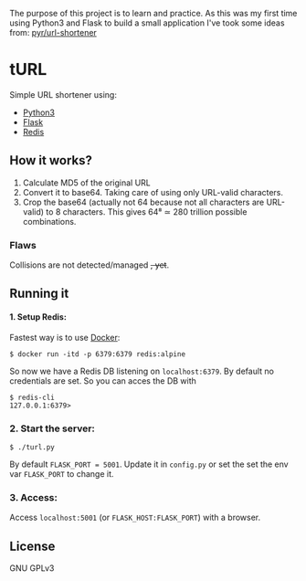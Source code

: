 The purpose of this project is to learn and practice.
As this was my first time using Python3 and Flask to build a small application I've took some ideas from: [pyr/url-shortener]

# tURL

Simple URL shortener using:
* [Python3] 
* [Flask]
* [Redis]

## How it works?
1. Calculate MD5 of the original URL
2. Convert it to base64. Taking care of using only URL-valid characters.
3. Crop the base64 (actually not 64 because not all characters are URL-valid) to 8 characters. This gives 64⁸  ≃ 280 trillion possible combinations.

### Flaws
Collisions are not detected/managed ~~, yet~~.

## Running it

#### 1. Setup Redis:
Fastest way is to use [Docker]:
```
$ docker run -itd -p 6379:6379 redis:alpine
```
So now we have a Redis DB listening on `localhost:6379`. 
By default no credentials are set. So you can acces the DB with 
```
$ redis-cli 
127.0.0.1:6379> 
```
### 2. Start the server:
```
$ ./turl.py
```
By default ``FLASK_PORT = 5001``. Update it in ``config.py`` or set the set the env var ``FLASK_PORT`` to change it.

### 3. Access:
Access ``localhost:5001`` (or ``FLASK_HOST:FLASK_PORT``) with a browser.

License
----

GNU GPLv3

[Python3]: <https://www.python.org/download/releases/3.0/>
[Redis]: <https://redis.io/>
[Flask]: <http://flask.pocoo.org/>
[pyr/url-shortener]: <https://github.com/pyr/url-shortener>
[Docker]: <https://www.docker.com/>